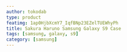 ```yaml
---
author: tokodab
type: product
featimg: 1ap0HjbXcmY7_IqfBNp23EZelTUEWhyPh
title: Sakura Haruno Samsung Galaxy S9 Case
tags: [samsung, galaxy, s9]
category: [samsung]
---
```

